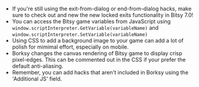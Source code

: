 - If you're still using the exit-from-dialog or end-from-dialog hacks, make sure to check out and new the new locked exits functionality in Bitsy 7.0!
- You can access the Bitsy game variables from JavaScript using `window.scriptInterpreter.GetVariable(variableName)` and `window.scriptInterpreter.SetVariable(variableName)`
- Using CSS to add a background image to your game can add a lot of polish for mimimal effort, especially on mobile.
- Borksy changes the canvas rendering of Bitsy game to display crisp pixel-edges. This can be commented out in the CSS if your prefer the default anti-aliasing.
- Remember, you can add hacks that aren't included in Borksy using the 'Additional JS' field.

